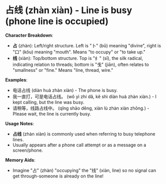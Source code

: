 # **占线 (zhàn xiàn) - Line is busy (phone line is occupied)**

**Character Breakdown**:  
- **占** (zhàn): Left/right structure. Left is "卜" (bǔ) meaning "divine", right is "口" (kǒu) meaning "mouth". Means "to occupy" or "to take up."  
- **线** (xiàn): Top/bottom structure. Top is "纟" (sī), the silk radical, indicating relation to threads; bottom is "戋" (jiān), often relates to "smallness" or "fine." Means "line, thread, wire."

**Examples**:  
- 电话占线 (diàn huà zhàn xiàn) - The phone is busy.  
- 我一直打，可是电话占线。 (wǒ yì zhí dǎ, kě shì diàn huà zhàn xiàn.) - I kept calling, but the line was busy.  
- 请稍等，线路占线中。 (qǐng shāo děng, xiàn lù zhàn xiàn zhōng.) - Please wait, the line is currently busy.

**Usage Notes**:  
- **占线** (zhàn xiàn) is commonly used when referring to busy telephone lines.  
- Usually appears after a phone call attempt or as a message on a screen/phone.

**Memory Aids**:  
- Imagine "占" (zhàn) "occupying" the "线" (xiàn, line) so no signal can get through-someone is already on the line!